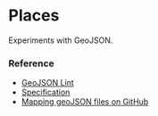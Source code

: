 # Places

Experiments with GeoJSON.

### Reference

- [GeoJSON Lint](http://geojsonlint.com)
- [Specification](http://geojson.org/geojson-spec.html)
- [Mapping geoJSON files on GitHub](https://help.github.com/articles/mapping-geojson-files-on-github/)